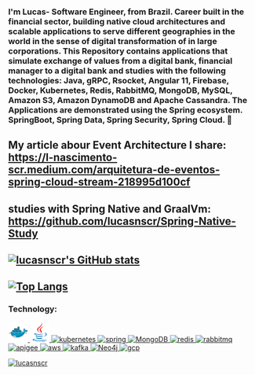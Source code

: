 ### I'm Lucas- Software Engineer, from Brazil. Career built in the financial sector, building native cloud architectures and scalable applications to serve different geographies in the world in the sense of digital transformation of in large corporations. This Repository contains applications that simulate exchange of values from a digital bank, financial manager to a digital bank and studies with the following technologies: Java, gRPC, Rsocket, Angular 11, Firebase, Docker, Kubernetes, Redis, RabbitMQ, MongoDB, MySQL, Amazon S3, Amazon DynamoDB and Apache Cassandra. The Applications are demonstrated using the Spring ecosystem. SpringBoot, Spring Data, Spring Security, Spring Cloud. 👋


## My article abour Event Architecture  I share: https://l-nascimento-scr.medium.com/arquitetura-de-eventos-spring-cloud-stream-218995d100cf

## studies with Spring Native and GraalVm: https://github.com/lucasnscr/Spring-Native-Study



## [![lucasnscr's GitHub stats](https://github-readme-stats.vercel.app/api?username=lucasnscr)](https://github.com/lucasnscr/github-readme-stats)
## [![Top Langs](https://github-readme-stats.vercel.app/api/top-langs/?username=lucasnscr&layout=compact)](https://github.com/lucasnscr/github-readme-stats)


<h3 align="left">Technology:</h3>
 <a href="https://www.docker.com/" target="_blank"> <img src="https://github.com/devicons/devicon/blob/master/icons/docker/docker-original.svg" alt="docker" width="40" height="40"/> </a> <a href="https://www.java.com" target="_blank"> <img src="https://github.com/devicons/devicon/blob/master/icons/java/java-original.svg" alt="java" width="40" height="40"/> </a> <a href="https://kubernetes.io" target="_blank"> <img src="https://www.vectorlogo.zone/logos/kubernetes/kubernetes-icon.svg" alt="kubernetes" width="40" height="40"/> <a href="https://spring.io/" target="_blank"> <img src="https://www.vectorlogo.zone/logos/springio/springio-icon.svg" alt="spring" width="40" height="40"/> </a> <a href="https://www.mongodb.com/cloud/atlas2" target="_blank"> <img src="https://www.vectorlogo.zone/logos/mongodb/mongodb-icon.svg" alt="MongoDB" width="40" height="40"/> </a> <a href="https://redis.io/" target="_blank"> <img src="https://www.vectorlogo.zone/logos/redis/redis-icon.svg" alt="redis" width="40" height="40"/> </a> <a href="https://www.rabbitmq.com/" target="_blank"> <img src="https://www.vectorlogo.zone/logos/rabbitmq/rabbitmq-icon.svg" alt="rabbitmq" width="40" height="40"/> </a> <a href="https://cloud.google.com/apigee" target="_blank"> <img src="https://www.vectorlogo.zone/logos/apigee/apigee-icon.svg" alt="apigee" width="40" height="40"/> </a> <a href="https://aws.amazon.com/pt/" target="_blank"> <img src="https://www.vectorlogo.zone/logos/amazon_aws/amazon_aws-icon.svg" alt="aws" width="40" height="40"/> </a> <a
href="https://aws.amazon.com/pt/" target="_blank"> <img src="https://www.vectorlogo.zone/logos/apache_kafka/apache_kafka-ar21.svg" alt="kafka" width="40" height="40"/> </a> <a
href="https://neo4j.com/" target="_blank"> <img src="https://www.vectorlogo.zone/logos/neo4j/neo4j-ar21.svg" alt="Neo4j" width="40" height="40"/> </a> <a
href="https://cloud.google.com/" target="_blank"> <img src="https://www.vectorlogo.zone/logos/google_cloud/google_cloud-ar21.svg" alt="gcp" width="40" height="40"/> </a>
 </p>

<p align="left"> <a href="https://github.com/ryo-ma/github-profile-trophy"><img src="https://github-profile-trophy.vercel.app/?username=lucasnscr" alt="lucasnscr" /></a> </p>

